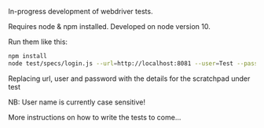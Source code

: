 In-progress development of webdriver tests.

Requires node & npm installed. Developed on node version 10.

Run them like this:

```bash
npm install
node test/specs/login.js --url=http://localhost:8081 --user=Test --password=test
```

Replacing url, user and password with the details for the scratchpad under test

NB: User name is currently case sensitive!

More instructions on how to write the tests to come...
